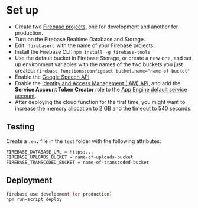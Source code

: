 # Set up

- Create two [Firebase projects](https://console.firebase.google.com/), one for development and another for production.
- Turn on the Firebase Realtime Database and Storage.
- Edit `.firebaserc` with the name of your Firebase projects.
- Install the Firebase CLI: `npm install -g firebase-tools`
- Use the default bucket in Firebase Storage, or create a new one, and set up environment variables with the names of the two buckets you just created: `firebase functions:config:set bucket.name="name-of-bucket"`
- Enable the [Google Speech API](https://console.developers.google.com/apis/api/speech.googleapis.com/overview).
- Enable the [Identity and Access Management (IAM) API](https://console.developers.google.com/apis/api/iam.googleapis.com/overview), and add the **Service Account Token Creator** role to the [App Engine default service account](https://console.cloud.google.com/iam-admin/serviceaccounts?consoleUI=FIREBASE).
- After deploying the cloud function for the first time, you might want to increase the memory allocation to 2 GB and the timeout to 540 seconds.

## Testing

Create a `.env` file in the `test` folder with the following attributes:

```
FIREBASE_DATABASE_URL = https:...
FIREBASE_UPLOADS_BUCKET = name-of-uploads-bucket
FIREBASE_TRANSCODED_BUCKET = name-of-transcoded-bucket
```

## Deployment

```sh
firebase use development (or production)
npm run-script deploy
```
